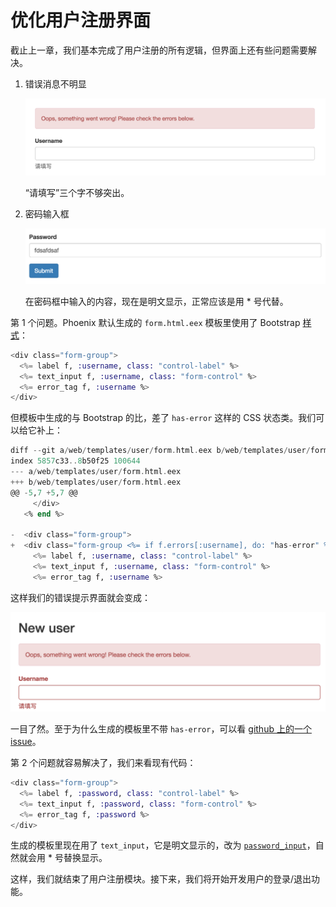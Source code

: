 # 优化用户注册界面

截止上一章，我们基本完成了用户注册的所有逻辑，但界面上还有些问题需要解决。

1. 错误消息不明显

    ![Phoenix 用户名不为空的错误消息](img/04-users-blank-username.png)

    “请填写”三个字不够突出。

2. 密码输入框

    ![密码输入框](img/04-password-input.png)

    在密码框中输入的内容，现在是明文显示，正常应该是用 * 号代替。

第 1 个问题。Phoenix 默认生成的 `form.html.eex` 模板里使用了 Bootstrap [样式](https://getbootstrap.com/css/#forms-control-validation)：

```eex
<div class="form-group">
  <%= label f, :username, class: "control-label" %>
  <%= text_input f, :username, class: "form-control" %>
  <%= error_tag f, :username %>
</div>
```
但模板中生成的与 Bootstrap 的比，差了 `has-error` 这样的 CSS 状态类。我们可以给它补上：

```eex
diff --git a/web/templates/user/form.html.eex b/web/templates/user/form.html.eex
index 5857c33..8b50f25 100644
--- a/web/templates/user/form.html.eex
+++ b/web/templates/user/form.html.eex
@@ -5,7 +5,7 @@
     </div>
   <% end %>

-  <div class="form-group">
+  <div class="form-group <%= if f.errors[:username], do: "has-error" %>">
     <%= label f, :username, class: "control-label" %>
     <%= text_input f, :username, class: "form-control" %>
     <%= error_tag f, :username %>
```
这样我们的错误提示界面就会变成：

![用户名不为空](img/04-username-has-error.png)

一目了然。至于为什么生成的模板里不带 `has-error`，可以看 [github 上的一个 issue](https://github.com/phoenixframework/phoenix/issues/1961)。

第 2 个问题就容易解决了，我们来看现有代码：

```eex
<div class="form-group">
  <%= label f, :password, class: "control-label" %>
  <%= text_input f, :password, class: "form-control" %>
  <%= error_tag f, :password %>
</div>
```
生成的模板里现在用了 `text_input`，它是明文显示的，改为 [`password_input`](https://hexdocs.pm/phoenix_html/Phoenix.HTML.Form.html#password_input/3)，自然就会用 * 号替换显示。

这样，我们就结束了用户注册模块。接下来，我们将开始开发用户的登录/退出功能。